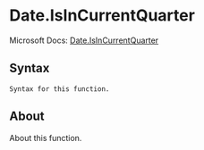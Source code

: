 ---
---

# Date.IsInCurrentQuarter

Microsoft Docs: [Date.IsInCurrentQuarter](https://docs.microsoft.com/en-us/powerquery-m/date-isincurrentquarter)

## Syntax

```
Syntax for this function.
```

## About

About this function.

